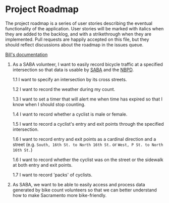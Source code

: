 # Project Roadmap
The project roadmap is a series of user stories describing the eventual functionality of the application. User stories will be marked with italics when they are added to the backlog, and with a strikethrough when they are implemented. Pull requests are happily accepted on this file, but they should reflect discussions about the roadmap in the issues queue.

[Bill's documentation](http://bikeandwalk.org/docs/)

1. As a SABA volunteer, I want to easily record bicycle traffic at a specified intersection so that data is usable by [SABA](http://sacbike.org/) and the [NBPD](http://bikepeddocumentation.org/).

   1.1 I want to specify an intersection by its cross streets.
   
   1.2 I want to record the weather during my count.

   1.3 I want to set a timer that will alert me when time has expired so that I know when I should stop counting.

   1.4 I want to record whether a cyclist is male or female.

   1.5 I want to record a cyclist's entry and exit points through the specified intersection.
   
   1.6 I want to record entry and exit points as a cardinal direction and a street (e.g. `South, 16th St. to North 16th St.` or `West, P St. to North 16th St.`)

   1.6 I want to record whether the cyclist was on the street or the sidewalk at both entry and exit points.

   1.7 I want to record 'packs' of cyclists.

2. As SABA, we want to be able to easily access and process data generated by bike count volunteers so that we can better understand how to make Sacramento more bike-friendly.
